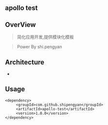 apollo test
-------------

OverView
--------

> 简化应用开发,提供模块化模板

> Power By shi.pengyan

Architecture
------------
- 

Usage
-----

````
<dependency>
     <groupId>com.github.shipengyan</groupId>
     <artifactId>apollo-test</artifactId>
     <version>1.0.0</version>
</dependency>
````



